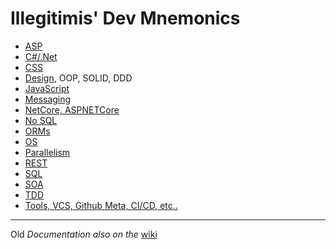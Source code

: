 # Illegitimis' Dev Mnemonics

* [ASP](./doc/ASP.md)
* [C#/.Net](./doc/csdotnet.md)
* [CSS](./doc/CSS.md)
* [Design](./doc/design.md), OOP, SOLID, DDD
* [JavaScript](./doc/JS.md)
* [Messaging](doc/messaging.md)
* [NetCore, ASPNETCore](doc/netcore.md)
* [No SQL](doc/nosql.md)
* [ORMs](doc/orm.md)
* [OS](doc/os.md)
* [Parallelism](doc/parallel.md)
* [REST](doc/rest.md)
* [SQL](doc/sql.md)
* [SOA](doc/soa.md)
* [TDD](doc/tdd.md)
* [Tools, VCS, Github Meta, CI/CD, etc..](doc/tools.md)

___

Old _Documentation also on the_ [wiki](https://github.com/illegitimis/Tutorial/wiki)
